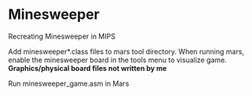 # Minesweeper
Recreating Minesweeper in MIPS

Add minesweeper*.class files to mars tool directory. 
When running mars, enable the minesweeper board in the tools menu to visualize game.
**Graphics/physical board files not written by me**

Run minesweeper_game.asm in Mars
